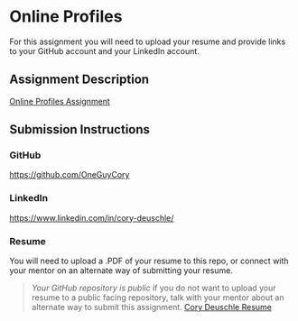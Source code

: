 # Online Profiles
For this assignment you will need to upload your resume and provide links to your GitHub account and your LinkedIn account.

## Assignment Description
[Online Profiles Assignment](https://education.launchcode.org/liftoff/modules/assignments/online-profiles)

## Submission Instructions
 
### GitHub
https://github.com/OneGuyCory
 
### LinkedIn
https://www.linkedin.com/in/cory-deuschle/

### Resume
You will need to upload a .PDF of your resume to this repo, or connect with your mentor on an alternate way of submitting your resume. 

> *Your GitHub repository is public* if you do not want to upload your resume to a public facing repository, talk with your mentor about an alternate way to submit this assignment.
[Cory Deuschle Resume](_Cory%20Deuschle%20Resume.pdf)